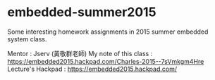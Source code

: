 # embedded-summer2015
Some interesting homework assignments in 2015 summer embedded system class.

Mentor : Jserv (黃敬群老師)
My note of this class : https://embedded2015.hackpad.com/Charles-2015--7sVmkgm4Hre 
Lecture's Hackpad : https://embedded2015.hackpad.com/
